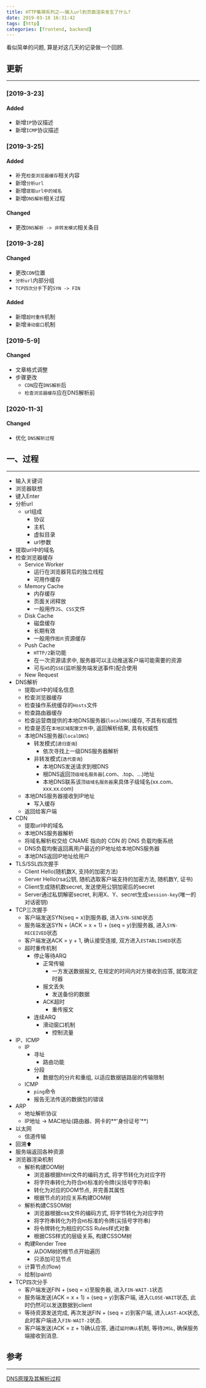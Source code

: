 ```yaml
---
title: HTTP集锦系列之——输入url到页面渲染发生了什么?
date: 2019-03-18 16:31:42
tags: [http]
categories: [frontend, backend]
---
```


看似简单的问题, 算是对这几天的记录做一个回顾.


<!-- more -->


## 更新

------

### [2019-3-23]

#### Added

- 新增`IP`协议描述
- 新增`ICMP`协议描述

### [2019-3-25]

#### Added

- 补充`检查浏览器缓存`相关内容
- 新增`分析url`
- 新增`提取url中的域名`
- 新增`DNS解析`相关过程

#### Changed

- 更改`DNS解析 -> 非转发模式`相关条目

### [2019-3-28]

#### Changed

- 更改`CDN`位置
- `分析url`内部分组
- `TCP四次分手`下的`SYN -> FIN`

#### Added

- 新增`超时重传`机制
- 新增`滑动窗口`机制

### [2019-5-9]

#### Changed

- 文章格式调整
- 步骤更改
  - `CDN`应在`DNS解析`后
  - `检查浏览器缓存`应在DNS解析前

### [2020-11-3]

#### Changed

- 优化 `DNS解析过程`

## 一、过程

------

- 输入关键词
- 浏览器联想
- 键入Enter
- 分析url
  - url组成
    - 协议
    - 主机
    - 虚拟目录
    - url参数
- 提取url中的域名
- 检查浏览器缓存
  - Service Worker
    - 运行在浏览器背后的独立线程
    - 可用作缓存
  - Memory Cache
    - 内存缓存
    - 页面关闭释放
    - 一般用作`JS`、`CSS`文件
  - Disk Cache
    - 磁盘缓存
    - 长期有效
    - 一般用作`图片`资源缓存
  - Push Cache
    - `HTTP/2`新功能
    - 在一次资源请求中, 服务器可以主动推送客户端可能需要的资源
    - 可与`H5`的`SSE`(监听服务端发送事件)配合使用
  - New Request
- DNS解析
  - 提取url中的域名信息
  - 检查浏览器缓存
  - 检查操作系统缓存的`Hosts`文件
  - 检查路由器缓存
  - 检查运营商提供的本地DNS服务器(`localDNS`)缓存, 不具有权威性
  - 检查是否在`本地区域配置文件`中, 返回解析结果, 具有权威性
  - 本地DNS服务器(`localDNS`)
    - 转发模式(`递归查询`)
      - 依次寻找上一级DNS服务器解析
    - 非转发模式(`迭代查询`)
      - 本地DNS发送请求到根DNS
      - 根DNS返回`顶级域名服务器`(.com、.top、...)地址
      - 本地DNS联系该`顶级域名服务器`来具体子级域名(xx.com、xxx.xx.com)
  - 本地DNS服务器接收到IP地址
    - 写入缓存
  - 返回给客户端
- CDN
  - 提取url中的域名
  - 本地DNS服务器解析
  - 将域名解析权交给 CNAME 指向的 CDN 的 DNS 负载均衡系统
  - DNS负载均衡返回离用户最近的IP地址给本地DNS服务器
  - 本地DNS返回IP地址给用户
- TLS/SSL四次握手
  - Client Hello(随机数X, 支持的加密方法)
  - Server Hello(rsa公钥, 随机选取客户端支持的加密方法, 随机数Y, 证书)
  - Client生成随机数secret, 发送使用公钥加密后的secret
  - Server通过私钥解密secret, 利用X、Y、secret生成`session-key`(唯一的对话密钥)
- TCP三次握手
  - 客户端发送SYN(seq = x)到服务器, 进入`SYN-SEND`状态
  - 服务端发送SYN + (ACK = x + 1) + (seq = y)到服务器, 进入`SYN-RECEIVED`状态
  - 客户端发送ACK = y + 1, 确认接受连接, 双方进入`ESTABLISHED`状态
  - 超时重传机制
    - 停止等待ARQ
      - 正常传输
        - 一方发送数据报文, 在规定的时间内对方接收到应答, 就取消定时器
      - 报文丢失
        - 发送备份的数据
      - ACK超时
        - 重传报文
    - 连续ARQ
      - 滑动窗口机制
        - 控制流量
- IP、ICMP
  - IP
    - 寻址
      - 路由功能
    - 分段
      - 数据包的分片和重组, 以适应数据链路层的传输限制
  - ICMP
    - `ping`命令
    - 报告无法传送的数据包的错误
- ARP
  - 地址解析协议
  - IP地址 -> MAC地址(路由器、网卡的**'身份证号'**)
- 以太网
  - 信道传输
- 回溯⬆
- 服务端返回各种资源
- 浏览器渲染机制
  - 解析构建DOM树
    - 浏览器根据html文件的编码方式, 将字节转化为对应字符
    - 将字符串转化为符合`H5`标准的令牌(尖括号字符串)
    - 转化为对应的DOM节点, 并完善其属性
    - 根据节点的对应关系构建DOM树
  - 解析构建CSSOM树
    - 浏览器根据css文件的编码方式, 将字节转化为对应字符
    - 将字符串转化为符合`H5`标准的令牌(尖括号字符串)
    - 将令牌转化为相应的CSS Rules样式对象
    - 根据CSS样式的层级关系, 构建CSSOM树
  - 构建Render Tree
    - 从DOM树的根节点开始遍历
    - 只添加可见节点
  - 计算节点(flow)
  - 绘制(paint)
- TCP四次分手
  - 客户端发送FIN + (seq = x)至服务器, 进入`FIN-WAIT-1`状态
  - 服务端发送(ACK = x + 1) + (seq = y)到客户端, 进入`CLOSE-WAIT`状态, 此时仍然可以发送数据到client
  - 等待资源发送完成, 再次发送FIN + (seq = z)到客户端, 进入`LAST-ACK`状态, 此时客户端进入`FIN-WAIT-2`状态.
  - 客户端发送(ACK = z + 1)确认应答, 通过`延时确认`机制, 等待`2MSL`, 确保服务端接收到消息.

## 参考

------

[DNS原理及其解析过程](https://blog.51cto.com/369369/812889)